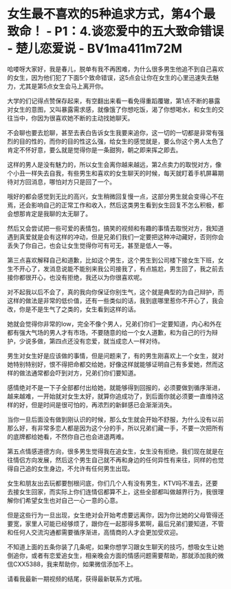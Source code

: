 # 女生最不喜欢的5种追求方式，第4个最致命！ - P1：4.谈恋爱中的五大致命错误 - 楚儿恋爱说 - BV1ma411m72M

哈喽呀大家好，我是春儿，脱单有我不再困难，为什么很多男生他追不到自己喜欢的女生，因为他们犯了下面5个致命错误，这5点会让你在女生的心里迅速失去魅力，尤其是第5点女生会马上离开你。

大学的们记得点赞保存起来，有空翻出来看一看免得重蹈覆辙，第1点不断的暴露对女生的意图，又叫暴露需求感，就像饿了你想吃饭，渴了你想喝水，和女生的交往当中，你因为很喜欢她不断的主动找她聊天。

不会聊也要去尬聊，甚至去表白告诉女生我要来追你，这一切的一切都是非常有强烈的目的性的，而你的目的性这么强，给女生的感觉就是，要么你这个男人太色了肯定不怀好意，要么就是觉得你是一条甜狗，朝之即来挥之即去。

这样的男人是没有魅力的，所以女生会离你越来越远，第2点卖力的取悦对方，像个小丑一样失去自我，有些男生和喜欢的女生聊天的时候，每天就盯着手机屏幕期待对方回消息，哪怕对方只是回了一个。

哦好的都会感觉到无比的高兴，女生稍微回复慢一点，这部分男生就会变得心不在焉，还会影响自己的正常工作和收入，然后这类男生看到女生回复不怎么积极，都会想那肯定是我聊的太无聊了。

然后又会尝试把一些可爱的表情包，搞笑的视频和有趣的事情去取悦对方，我知道遇到真爱就是会有这样的冲动，但是兄弟们我们一定要把这种冲动藏好，否则你会丢失了你自己，也会让女生觉得你可有可无，甚至是低人一等。

第三点喜欢解释自己和道歉，比如这个男生，这个男生到公司楼下接女生下班，女生不开心了，发消息说能不能别来我公司接我了，有点尴尬，男生回了，我之前去接你都很开心，也没有拒绝，我还以为你很喜欢呢。

对不起我以后不会了，真的我向你保证你别生气，这个就是典型的为自己辩护，而这样的做法是非常的低价值，还有一些类似的话，我到底哪里惹你不开心了，我会改，你是不是生气了之类的，女生看到这样的话。

她就会觉得你非常的low，完全不像个男人，兄弟们你们一定要知道，内心和外在都有强大气场的男人才有市场，不要随意的给一个女人道歉，和为自己的行为辩护，少说多做，第四点还没有恋爱，就当成恋人一样对待。

男生对女生好是应该做的事情，但是问题来了，有的男生刚喜欢上一个女生，就对她特别特别好，恨不得把命都交给她，好像这样就能够证明自己有多爱她，然而这样的做法通常都会吓到对方，兄弟们你们要知道。

感情绝对不是一下子全部都付出给她，就能够得到回报的，必须要做到循序渐进，越来越难，一开始就对女生太好，就算你追成功了，到后面你就必须要一直维持这样的好，但是时间是很可怕的，再浓烈的新鲜感已会渐渐消失。

当你一旦后面没有做到刚认识的时候，那么女生就会开始不舒服，为什么没有以前那么好，有非常多恋人都是因为这个分的手，所以兄弟们藏一手，不要一次把所有的底牌都给她看，不然你自己也会进退两难。

第五点情感道德方向，很多男生觉得我在追女生，女生没有拒绝，我们现在就是在往情侣方向发展，然后这个男生自己就不再和身边的任何异性有来往，同样的也觉得自己追的女生身边，不允许有任何男生出现。

女生和朋友出去玩都要刨根问底，你们几个人有没有男生，KTV吗不准去，还要去接女生回家，而实际上你们连情侣都算不上，这些全部都叫做越界行为，我很理解你们希望女生也对自己一心一意的心意。

但是这些行为一旦出现，女生绝对会开始考虑要远离你，因为你比她的父母管得还要宽，家里人可能已经够烦了，跟你在一起那得多累啊，最后兄弟们要知道，不管和任何人交流沟通都需要循序渐进，高情商的人才会更加受欢迎。

不知道上面的五条你装了几条呢，如果你想学习跟女生聊天的技巧，想吸女生让她倒追你，或者有恋爱追女生，相亲晚会方面的情感问题需要帮助，那就添加我的微信CXX5388，我来帮助你，如果微信添加不上。

请看我最新一期视频的结尾，获得最新联系方式哦。
